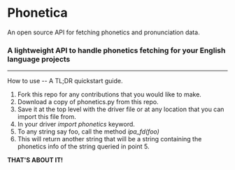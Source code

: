 # Phonetica
An open source API for fetching phonetics and pronunciation data.
### A lightweight API to handle phonetics fetching for your English language projects
-------------------------------------------------------------------------------------

How to use -- A TL;DR quickstart guide.
1. Fork this repo for any contributions that you would like to make.
2. Download a copy of phonetics.py from this repo.
3. Save it at the top level with the driver file or at any location that you can import this file from.
4. In your driver _import phonetics_ keyword.
5. To any string say foo, call the method *ipa_fd(foo)* 
6. This will return another string that will be a string containing the phonetics info of the string queried in point 5.

**THAT'S ABOUT IT!**

